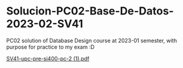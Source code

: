 # Solucion-PC02-Base-De-Datos-2023-02-SV41
PC02 solution of Database Design course at 2023-01 semester,  with purpose for practice to my exam :D


[SV41-upc-pre-si400-pc-2 (1).pdf](https://github.com/LordMathi2741/Solucion-PC02-Base-De-Datos-2023-02-SV41/files/13289027/SV41-upc-pre-si400-pc-2.1.pdf)
